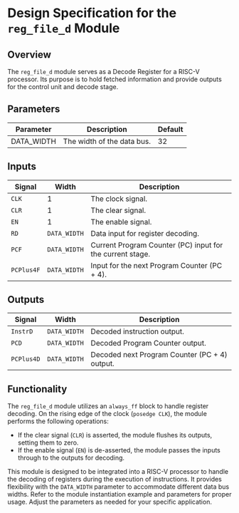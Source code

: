 # Design Specification for the `reg_file_d` Module

## Overview
The `reg_file_d` module serves as a Decode Register for a RISC-V processor. Its purpose is to hold fetched information and provide outputs for the control unit and decode stage.

## Parameters
| Parameter   | Description                           | Default |
|-------------|---------------------------------------|---------|
| DATA_WIDTH  | The width of the data bus.            | 32      |

## Inputs
| Signal    | Width        | Description                                              |
|-----------|--------------|----------------------------------------------------------|
| `CLK`     | 1            | The clock signal.                                        |
| `CLR`     | 1            | The clear signal.                                        |
| `EN`      | 1            | The enable signal.                                      |
| `RD`      | `DATA_WIDTH` | Data input for register decoding.                        |
| `PCF`     | `DATA_WIDTH` | Current Program Counter (PC) input for the current stage.|
| `PCPlus4F`| `DATA_WIDTH` | Input for the next Program Counter (PC + 4).            |

## Outputs
| Signal    | Width        | Description                                              |
|-----------|--------------|----------------------------------------------------------|
| `InstrD`  | `DATA_WIDTH` | Decoded instruction output.                              |
| `PCD`     | `DATA_WIDTH` | Decoded Program Counter output.                          |
| `PCPlus4D`| `DATA_WIDTH` | Decoded next Program Counter (PC + 4) output.            |

## Functionality
The `reg_file_d` module utilizes an `always_ff` block to handle register decoding. On the rising edge of the clock (`posedge CLK`), the module performs the following operations:

- If the clear signal (`CLR`) is asserted, the module flushes its outputs, setting them to zero.
- If the enable signal (`EN`) is de-asserted, the module passes the inputs through to the outputs for decoding.

This module is designed to be integrated into a RISC-V processor to handle the decoding of registers during the execution of instructions. It provides flexibility with the `DATA_WIDTH` parameter to accommodate different data bus widths. Refer to the module instantiation example and parameters for proper usage. Adjust the parameters as needed for your specific application.

